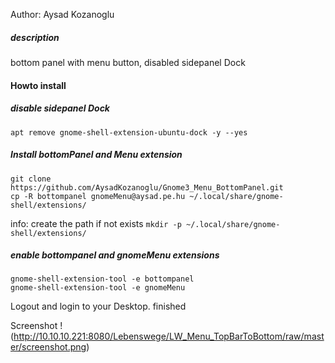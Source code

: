 Author: Aysad Kozanoglu

##### description
bottom panel with menu button, disabled sidepanel Dock 

#### Howto install


##### disable sidepanel Dock
```
apt remove gnome-shell-extension-ubuntu-dock -y --yes
```

##### Install bottomPanel and Menu extension
```
git clone https://github.com/AysadKozanoglu/Gnome3_Menu_BottomPanel.git
cp -R bottompanel gnomeMenu@aysad.pe.hu ~/.local/share/gnome-shell/extensions/ 
```
info: create the path if not exists ``` mkdir -p ~/.local/share/gnome-shell/extensions/ ```

##### enable bottompanel and gnomeMenu  extensions
```
gnome-shell-extension-tool -e bottompanel
gnome-shell-extension-tool -e gnomeMenu
```

Logout and login to your Desktop. finished

Screenshot
!(http://10.10.10.221:8080/Lebenswege/LW_Menu_TopBarToBottom/raw/master/screenshot.png)
